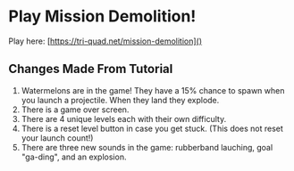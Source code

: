 # Play Mission Demolition!
Play here: [https://tri-quad.net/mission-demolition]()

## Changes Made From Tutorial
1. Watermelons are in the game! They have a 15% chance to spawn when you launch a projectile. When they land they explode.
2. There is a game over screen.
3. There are 4 unique levels each with their own difficulty.
4. There is a reset level button in case you get stuck. (This does not reset your launch count!)
5. There are three new sounds in the game: rubberband lauching, goal "ga-ding", and an explosion.
